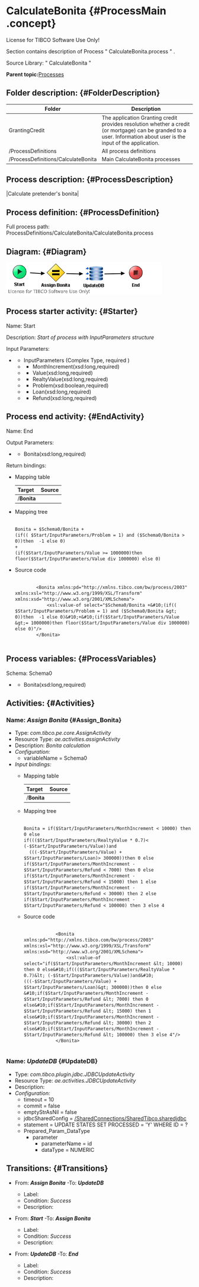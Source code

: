# CalculateBonita {#ProcessMain .concept}

License for TIBCO Software Use Only!

Section contains description of Process " CalculateBonita.process " .

Source Library: " CalculateBonita "

**Parent topic:**[Processes](../../../../projects/GrantingCredit/common/process.md)

## Folder description: {#FolderDescription}

|Folder|Description|
|------|-----------|
|GrantingCredit|The application Granting credit provides resolution whether a credit \(or mortgage\) can be granded to a user. Information about user is the input of the application.|
|/ProcessDefinitions|All process definitions|
|/ProcessDefinitions/CalculateBonita|Main CalculateBonita processes|

## Process description: {#ProcessDescription}

|Calculate pretender's bonita|

## Process definition: {#ProcessDefinition}

Full process path: ProcessDefinitions/CalculateBonita/CalculateBonita.process

## Diagram: {#Diagram}

![](CalculateBonita.process.png)

## Process starter activity: {#Starter}

Name: Start

Description: *Start of process with InputParameters structure*

Input Parameters:

-   + InputParameters \(Complex Type, required \)
    -   - MonthIncrement\(xsd:long,required\)
    -   - Value\(xsd:long,required\)
    -   - RealtyValue\(xsd:long,required\)
    -   - Problem\(xsd:boolean,required\)
    -   - Loan\(xsd:long,required\)
    -   - Refund\(xsd:long,required\)

## Process end activity: {#EndActivity}

Name: End

Output Parameters:

-   - Bonita\(xsd:long,required\)

Return bindings:

-   Mapping table

    |Target|Source|
    |------|------|
    |/**Bonita**| |

-   Mapping tree

    ```
    
    Bonita = $Schema0/Bonita +
    (if(( $Start/InputParameters/Problem = 1) and ($Schema0/Bonita > 0))then  -1 else 0)
    +
    (if($Start/InputParameters/Value >= 1000000)then floor($Start/InputParameters/Value div 1000000) else 0)
    ```

-   Source code

    ```
    
            <Bonita xmlns:pd="http://xmlns.tibco.com/bw/process/2003" xmlns:xsl="http://www.w3.org/1999/XSL/Transform" xmlns:xsd="http://www.w3.org/2001/XMLSchema">
                <xsl:value-of select="$Schema0/Bonita +&#10;(if(( $Start/InputParameters/Problem = 1) and ($Schema0/Bonita &gt; 0))then  -1 else 0)&#10;+&#10;(if($Start/InputParameters/Value &gt;= 1000000)then floor($Start/InputParameters/Value div 1000000) else 0)"/>
            </Bonita>
        
    ```


## Process variables: {#ProcessVariables}

Schema: Schema0

-   - Bonita\(xsd:long,required\)

## Activities: {#Activities}

### Name: ***Assign Bonita*** {#Assign_Bonita}

-   Type: *com.tibco.pe.core.AssignActivity*
-   Resource Type: *ae.activities.assignActivity*
-   Description: *Bonita calculation*
-   *Configuration:*
    -   variableName = Schema0
-   *Input bindings:*
    -   Mapping table

        |Target|Source|
        |------|------|
        |/**Bonita**| |

    -   Mapping tree

        ```
        
        Bonita = if($Start/InputParameters/MonthIncrement < 10000) then 0 else
        if((($Start/InputParameters/RealtyValue * 0.7)< (-$Start/InputParameters/Value))and
          (((-$Start/InputParameters/Value) + $Start/InputParameters/Loan)> 300000))then 0 else 
        if($Start/InputParameters/MonthIncrement - $Start/InputParameters/Refund < 7000) then 0 else
        if($Start/InputParameters/MonthIncrement - $Start/InputParameters/Refund < 15000) then 1 else
        if($Start/InputParameters/MonthIncrement - $Start/InputParameters/Refund < 30000) then 2 else
        if($Start/InputParameters/MonthIncrement - $Start/InputParameters/Refund < 100000) then 3 else 4
        ```

    -   Source code

        ```
        
                    <Bonita xmlns:pd="http://xmlns.tibco.com/bw/process/2003" xmlns:xsl="http://www.w3.org/1999/XSL/Transform" xmlns:xsd="http://www.w3.org/2001/XMLSchema">
                        <xsl:value-of select="if($Start/InputParameters/MonthIncrement &lt; 10000) then 0 else&#10;if((($Start/InputParameters/RealtyValue * 0.7)&lt; (-$Start/InputParameters/Value))and&#10;  (((-$Start/InputParameters/Value) + $Start/InputParameters/Loan)&gt; 300000))then 0 else &#10;if($Start/InputParameters/MonthIncrement - $Start/InputParameters/Refund &lt; 7000) then 0 else&#10;if($Start/InputParameters/MonthIncrement - $Start/InputParameters/Refund &lt; 15000) then 1 else&#10;if($Start/InputParameters/MonthIncrement - $Start/InputParameters/Refund &lt; 30000) then 2 else&#10;if($Start/InputParameters/MonthIncrement - $Start/InputParameters/Refund &lt; 100000) then 3 else 4"/>
                    </Bonita>
                
        ```


### Name: ***UpdateDB*** {#UpdateDB}

-   Type: *com.tibco.plugin.jdbc.JDBCUpdateActivity*
-   Resource Type: *ae.activities.JDBCUpdateActivity*
-   Description:
-   *Configuration:*
    -   timeout = 10
    -   commit = false
    -   emptyStrAsNil = false
    -   jdbcSharedConfig = [/SharedConnections/SharedTibco.sharedjdbc](../../SharedConnections/SharedTibco.sharedjdbc.md)
    -   statement = UPDATE STATES SET PROCESSED = 'Y' WHERE ID = ?
    -   Prepared\_Param\_DataType
        -   parameter
            -   parameterName = id
            -   dataType = NUMERIC

## Transitions: {#Transitions}

-   From: ***Assign Bonita*** -To: ***UpdateDB***
    -   Label:
    -   Condition: *Success*
    -   Description:

-   From: ***Start*** -To: ***Assign Bonita***
    -   Label:
    -   Condition: *Success*
    -   Description:

-   From: ***UpdateDB*** -To: ***End***
    -   Label:
    -   Condition: *Success*
    -   Description:


